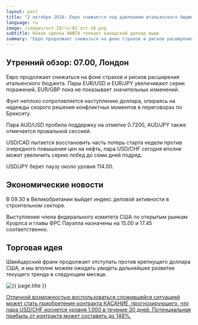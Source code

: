 ```yaml
---
layout: post
title: "2 октября 2018: Евро снижается под давлением итальянского бюджета"
language: ru
image: /images/oct-18/ru-02-oct-18.png
subtitle: Новая сделка НАФТА толкает канадский доллар выше
summary: "Евро продолжает снижаться на фоне страхов и рисков расширения итальянского бюджета. Пары EUR/USD и EUR/JPY увеличивают серии поражений, EUR/GBP пока не показывает значительных изменений"
---
```

## Утренний обзор: 07.00, Лондон
 
Евро продолжает снижаться на фоне страхов и рисков расширения итальянского бюджета. Пары EUR/USD и EUR/JPY увеличивают серии поражений, EUR/GBP пока не показывает значительных изменений.

Фунт неплохо сопротивляется наступлению доллара, опираясь на надежды скорого решения конфликтных моментов в переговорах по Брекситу.

Пара AUD/USD пробила поддержку на отметке 0.7200, AUD/JPY также отмечается провальной сессией.

USD/CAD пытается восстановить часть потерь старта недели против очередного повышения цен на нефть, пара USD/CHF сегодня вполне может увеличить серию побед до семи дней подряд.

USD/JPY берет паузу около уровня 114.00.
 
## Экономические новости
 
В 09.30 в Великобритании выйдет индекс деловой активности в строительном секторе.

Выступления члена федерального комитета США по открытым рынкам Куорлса и главы ФРС Пауэлла назначены на 15.00 и 17.45 соответственно.
 
## Торговая идея
 
Швейцарский франк продолжает отступать против крепнущего доллара США, и мы вполне можем ожидать увидеть дальнейшее развитие текущего тренда в следующем месяце.

<img src="{{ site.url }}/images/oct-18/ru-02-oct-18.png" alt="{{ page.title }}"  title="{{ page.title }}">

<a href="%LINK%%?currency=USD&market=forex&underlying=frxUSDCHF&formname=touchnotouch&duration_amount=30&duration_units=d&amount=10&amount_type=stake&expiry_type=duration&barrier=1.000" target="_blank">Отличной возможностью воспользоваться сложившейся ситуацией может стать приобретение контракта КАСАНИЕ, прогнозирующего, что пара USD/CHF коснется уровня 1.000 в течение 30 дней. Потенциальная прибыль от контракта может составить до 148%.</a>
